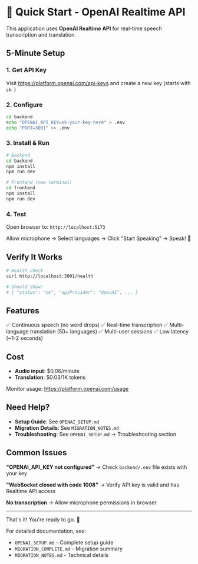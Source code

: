 # 🚀 Quick Start - OpenAI Realtime API

This application uses **OpenAI Realtime API** for real-time speech transcription and translation.

## 5-Minute Setup

### 1. Get API Key

Visit https://platform.openai.com/api-keys and create a new key (starts with `sk-`)

### 2. Configure

```bash
cd backend
echo "OPENAI_API_KEY=sk-your-key-here" > .env
echo "PORT=3001" >> .env
```

### 3. Install & Run

```bash
# Backend
cd backend
npm install
npm run dev

# Frontend (new terminal)
cd frontend
npm install
npm run dev
```

### 4. Test

Open browser to: `http://localhost:5173`

Allow microphone → Select languages → Click "Start Speaking" → Speak! 🎤

## Verify It Works

```bash
# Health check
curl http://localhost:3001/health

# Should show:
# { "status": "ok", "apiProvider": "OpenAI", ... }
```

## Features

✅ Continuous speech (no word drops)
✅ Real-time transcription
✅ Multi-language translation (50+ languages)
✅ Multi-user sessions
✅ Low latency (~1-2 seconds)

## Cost

- **Audio input**: $0.06/minute
- **Translation**: $0.03/1K tokens

Monitor usage: https://platform.openai.com/usage

## Need Help?

- **Setup Guide**: See `OPENAI_SETUP.md`
- **Migration Details**: See `MIGRATION_NOTES.md`
- **Troubleshooting**: See `OPENAI_SETUP.md` → Troubleshooting section

## Common Issues

**"OPENAI_API_KEY not configured"**
→ Check `backend/.env` file exists with your key

**"WebSocket closed with code 1008"**
→ Verify API key is valid and has Realtime API access

**No transcription**
→ Allow microphone permissions in browser

---

That's it! You're ready to go. 🎉

For detailed documentation, see:
- `OPENAI_SETUP.md` - Complete setup guide
- `MIGRATION_COMPLETE.md` - Migration summary
- `MIGRATION_NOTES.md` - Technical details

